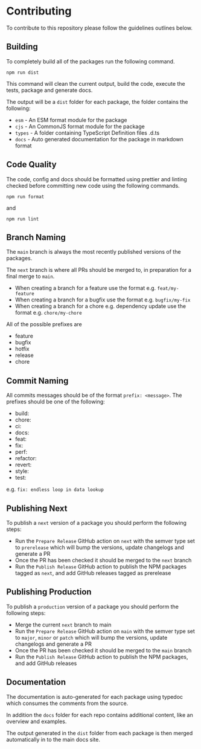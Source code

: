 # Contributing

To contribute to this repository please follow the guidelines outlines below.

## Building

To completely build all of the packages run the following command.

```shell
npm run dist
```

This command will clean the current output, build the code, execute the tests, package and generate docs.

The output will be a `dist` folder for each package, the folder contains the following:

- `esm` - An ESM format module for the package
- `cjs` - An CommonJS format module for the package
- `types` - A folder containing TypeScript Definition files .d.ts
- `docs` - Auto generated documentation for the package in markdown format

## Code Quality

The code, config and docs should be formatted using prettier and linting checked before committing new code using the following commands.

```shell
npm run format
```

and

```shell
npm run lint
```

## Branch Naming

The `main` branch is always the most recently published versions of the packages.

The `next` branch is where all PRs should be merged to, in preparation for a final merge to `main`.

- When creating a branch for a feature use the format e.g. `feat/my-feature`
- When creating a branch for a bugfix use the format e.g. `bugfix/my-fix`
- When creating a branch for a chore e.g. dependency update use the format e.g. `chore/my-chore`

All of the possible prefixes are

- feature
- bugfix
- hotfix
- release
- chore

## Commit Naming

All commits messages should be of the format `prefix: <message>`. The prefixes should be one of the following:

- build:
- chore:
- ci:
- docs:
- feat:
- fix:
- perf:
- refactor:
- revert:
- style:
- test:

e.g. `fix: endless loop in data lookup`

## Publishing Next

To publish a `next` version of a package you should perform the following steps:

- Run the `Prepare Release` GitHub action on `next` with the semver type set to `prerelease` which will bump the versions, update changelogs and generate a PR
- Once the PR has been checked it should be merged to the `next` branch
- Run the `Publish Release` GitHub action to publish the NPM packages tagged as `next`, and add GitHub releases tagged as prerelease

## Publishing Production

To publish a `production` version of a package you should perform the following steps:

- Merge the current `next` branch to main
- Run the `Prepare Release` GitHub action on `main` with the semver type set to `major`, `minor` or `patch` which will bump the versions, update changelogs and generate a PR
- Once the PR has been checked it should be merged to the `main` branch
- Run the `Publish Release` GitHub action to publish the NPM packages, and add GitHub releases

## Documentation

The documentation is auto-generated for each package using typedoc which consumes the comments from the source.

In addition the `docs` folder for each repo contains additional content, like an overview and examples.

The output generated in the `dist` folder from each package is then merged automatically in to the main docs site.
